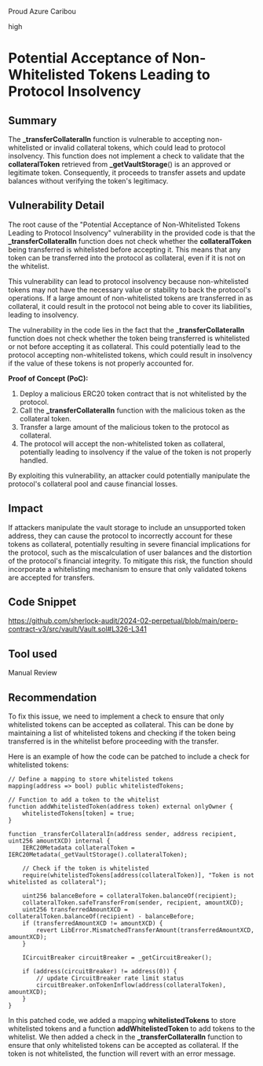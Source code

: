 Proud Azure Caribou

high

# Potential Acceptance of Non-Whitelisted Tokens Leading to Protocol Insolvency

## Summary
The **_transferCollateralIn** function is vulnerable to accepting non-whitelisted or invalid collateral tokens, which could lead to protocol insolvency. This function does not implement a check to validate that the **collateralToken** retrieved from **_getVaultStorage**() is an approved or legitimate token. Consequently, it proceeds to transfer assets and update balances without verifying the token's legitimacy.
## Vulnerability Detail
The root cause of the "Potential Acceptance of Non-Whitelisted Tokens Leading to Protocol Insolvency" vulnerability in the provided code is that the **_transferCollateralIn** function does not check whether the **collateralToken** being transferred is whitelisted before accepting it. This means that any token can be transferred into the protocol as collateral, even if it is not on the whitelist.

This vulnerability can lead to protocol insolvency because non-whitelisted tokens may not have the necessary value or stability to back the protocol's operations. If a large amount of non-whitelisted tokens are transferred in as collateral, it could result in the protocol not being able to cover its liabilities, leading to insolvency.

The vulnerability in the code lies in the fact that the **_transferCollateralIn** function does not check whether the token being transferred is whitelisted or not before accepting it as collateral. This could potentially lead to the protocol accepting non-whitelisted tokens, which could result in insolvency if the value of these tokens is not properly accounted for.

**Proof of Concept (PoC):**

1. Deploy a malicious ERC20 token contract that is not whitelisted by the protocol.
2. Call the **_transferCollateralIn** function with the malicious token as the collateral token.
3. Transfer a large amount of the malicious token to the protocol as collateral.
4. The protocol will accept the non-whitelisted token as collateral, potentially leading to insolvency if the value of the token is not properly handled.

By exploiting this vulnerability, an attacker could potentially manipulate the protocol's collateral pool and cause financial losses.

## Impact
If attackers manipulate the vault storage to include an unsupported token address, they can cause the protocol to incorrectly account for these tokens as collateral, potentially resulting in severe financial implications for the protocol, such as the miscalculation of user balances and the distortion of the protocol's financial integrity. To mitigate this risk, the function should incorporate a whitelisting mechanism to ensure that only validated tokens are accepted for transfers.
## Code Snippet
https://github.com/sherlock-audit/2024-02-perpetual/blob/main/perp-contract-v3/src/vault/Vault.sol#L326-L341
## Tool used

Manual Review

## Recommendation
To fix this issue, we need to implement a check to ensure that only whitelisted tokens can be accepted as collateral. This can be done by maintaining a list of whitelisted tokens and checking if the token being transferred is in the whitelist before proceeding with the transfer.

Here is an example of how the code can be patched to include a check for whitelisted tokens:

```solidity
// Define a mapping to store whitelisted tokens
mapping(address => bool) public whitelistedTokens;

// Function to add a token to the whitelist
function addWhitelistedToken(address token) external onlyOwner {
    whitelistedTokens[token] = true;
}

function _transferCollateralIn(address sender, address recipient, uint256 amountXCD) internal {
    IERC20Metadata collateralToken = IERC20Metadata(_getVaultStorage().collateralToken);
    
    // Check if the token is whitelisted
    require(whitelistedTokens[address(collateralToken)], "Token is not whitelisted as collateral");

    uint256 balanceBefore = collateralToken.balanceOf(recipient);
    collateralToken.safeTransferFrom(sender, recipient, amountXCD);
    uint256 transferredAmountXCD = collateralToken.balanceOf(recipient) - balanceBefore;
    if (transferredAmountXCD != amountXCD) {
        revert LibError.MismatchedTransferAmount(transferredAmountXCD, amountXCD);
    }

    ICircuitBreaker circuitBreaker = _getCircuitBreaker();

    if (address(circuitBreaker) != address(0)) {
        // update CircuitBreaker rate limit status
        circuitBreaker.onTokenInflow(address(collateralToken), amountXCD);
    }
}
```
In this patched code, we added a mapping **whitelistedTokens** to store whitelisted tokens and a function **addWhitelistedToken** to add tokens to the whitelist. We then added a check in the **_transferCollateralIn** function to ensure that only whitelisted tokens can be accepted as collateral. If the token is not whitelisted, the function will revert with an error message.